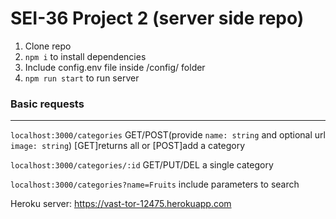 # SEI-36 Project 2 (server side repo)

1. Clone repo
2. `npm i` to install dependencies
3. Include config.env file inside /config/ folder
4. `npm run start` to run server

### Basic requests

---

`localhost:3000/categories` GET/POST(provide `name: string` and optional url `image: string`) [GET]returns all or [POST]add a category

`localhost:3000/categories/:id` GET/PUT/DEL a single category

`localhost:3000/categories?name=Fruits` include parameters to search

Heroku server: https://vast-tor-12475.herokuapp.com